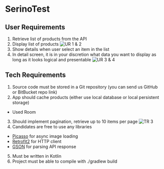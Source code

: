 # SerinoTest

## User Requirements
1. Retrieve list of products from the API
2. Display list of products
![UR 1 & 2](files/UR1-2.gif)
3. Show details when user select an item in the list
4. In detail screen, it is in your discretion what data you want to display as long as it looks logical and presentable
![UR 3 & 4](files/UR3-4.gif)

## Tech Requirements
1. Source code must be stored in a Git repository (you can send us GitHub or BitBucket repo link)
2. App should cache products (either use local database or local persistent storage)
  - Used Room
3. Should implement pagination, retrieve up to 10 items per page
![TR 3](files/TR3.gif)
4. Candidates are free to use any libraries
  - [Picasso](https://github.com/square/picasso) for async image loading
  - [Retrofit2](https://github.com/square/retrofit) for HTTP client
  - [GSON](https://github.com/google/gson) for parsing API response
5. Must be written in Kotlin
6. Project must be able to compile with ./gradlew build
